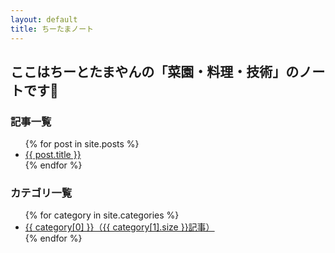 ```yaml
---
layout: default
title: ちーたまノート
---
```


## ここはちーとたまやんの「菜園・料理・技術」のノートです🌱

<h3>記事一覧</h3>
<ul>
  {% for post in site.posts %}
     <li><a href="{{ post.url | relative_url }}">{{ post.title }}</a></li>
  {% endfor %}
</ul>

<h3>カテゴリ一覧</h3>
<ul>
  {% for category in site.categories %}
    <li><a href="{{ '/category-' | append: category[0] | append: '.html' | relative_url }}">
      {{ category[0] }}（{{ category[1].size }}記事）
    </a></li>
  {% endfor %}
</ul>